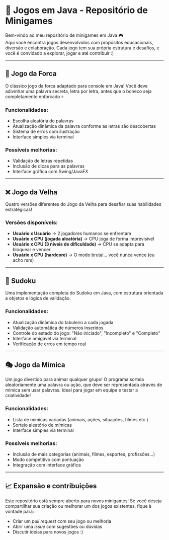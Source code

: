 # 🚀 Jogos em Java - Repositório de Minigames

Bem-vindo ao meu repositório de minigames em Java 🎮  
Aqui você encontra jogos desenvolvidos com propósitos educacionais, diversão e colaboração. Cada jogo tem sua própria estrutura e desafios, e você é convidado a explorar, jogar e até contribuir :)

---

## 🎯 Jogo da Forca

O clássico jogo da forca adaptado para console em Java! Você deve adivinhar uma palavra secreta, letra por letra, antes que o boneco seja completamente enforcado 💀

### Funcionalidades:
- Escolha aleatória de palavras
- Atualização dinâmica da palavra conforme as letras são descobertas
- Sistema de erros com ilustração 
- Interface simples via terminal

### Possíveis melhorias:
- Validação de letras repetidas
- Inclusão de dicas para as palavras
- Interface gráfica com Swing/JavaFX

---

## ❌ Jogo da Velha

Quatro versões diferentes do Jogo da Velha para desafiar suas habilidades estratégicas!

### Versões disponíveis:
- **Usuário x Usuário** → 2 jogadores humanos se enfrentam
- **Usuário x CPU (jogada aleatória)** → CPU joga de forma imprevisível
- **Usuário x CPU (3 níveis de dificuldade)** → CPU se adapta para bloquear e vencer
- **Usuário x CPU (hardcore)** → O modo brutal… você nunca vence (eu acho rsrs)

---

## 🔢 Sudoku

Uma implementação completa do Sudoku em Java, com estrutura orientada a objetos e lógica de validação.

### Funcionalidades:
- Atualização dinâmica do tabuleiro a cada jogada
- Validação automática de números inseridos
- Controle do estado do jogo: "Não iniciado", "Incompleto" e "Completo"
- Interface amigável via terminal
- Verificação de erros em tempo real

---

## 🎭 Jogo da Mímica

Um jogo divertido para animar qualquer grupo! O programa sorteia aleatoriamente uma palavra ou ação, que deve ser representada através de mímica sem usar palavras. Ideal para jogar em equipe e testar a criatividade!

### Funcionalidades:
- Lista de mímicas variadas (animais, ações, situações, filmes etc.)
- Sorteio aleatório de mímicas
- Interface simples via terminal

### Possíveis melhorias:
- Inclusão de mais categorias (animais, filmes, esportes, profissões…)
- Modo competitivo com pontuação
- Integração com interface gráfica

---

## 📈 Expansão e contribuições

Este repositório está sempre aberto para novos minigames! Se você deseja compartilhar sua criação ou melhorar um dos jogos existentes, fique à vontade para:

- Criar um *pull request* com seu jogo ou melhoria
- Abrir uma *issue* com sugestões ou dúvidas
- Discutir ideias para novos jogos :)
